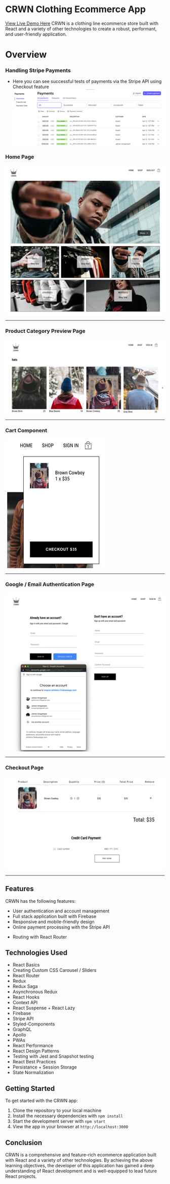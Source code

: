 # CRWN Clothing Ecommerce App

[View Live Demo Here](https://storied-quokka-79b623.netlify.app/)
CRWN is a clothing line ecommerce store built with React and a variety of other technologies to create a robust, performant, and user-friendly application.

# Overview

### Handling Stripe Payments
* Here you can see successful tests of payments via the Stripe API using Checkout feature
![stripe-payment](./src/assets/Stripe.png)
### Home Page
![home-page](./src/assets/Home.png)

---
### Product Category Preview Page
![category-preview-page](./src/assets/ProductPreview.png)

---
### Cart Component
![cart-component](./src/assets/Cart.png)

---
### Google / Email Authentication Page
![auth-page](./src/assets/Auth.png)

---
### Checkout Page
![checkout-page](./src/assets//Checkout.png)

---
## Features

CRWN has the following features:
- User authentication and account management
- Full stack application built with Firebase
- Responsive and mobile-friendly design
- Online payment processing with the Stripe API
<!-- - Integration with GraphQL and Apollo for efficient data fetching
- Performance optimizations with React Suspense, React Lazy, and state normalization
- Testing with Jest and snapshot testing -->
- Routing with React Router

## Technologies Used

- React Basics
- Creating Custom CSS Carousel / Sliders
- React Router
- Redux
- Redux Saga
- Asynchronous Redux
- React Hooks
- Context API
- React Suspense + React Lazy
- Firebase
- Stripe API
- Styled-Components
- GraphQL
- Apollo
- PWAs
- React Performance
- React Design Patterns
- Testing with Jest and Snapshot testing
- React Best Practices
- Persistance + Session Storage
- State Normalization

## Getting Started

To get started with the CRWN app:

1. Clone the repository to your local machine
2. Install the necessary dependencies with `npm install`
3. Start the development server with `npm start`
4. View the app in your browser at `http://localhost:3000`

## Conclusion

CRWN is a comprehensive and feature-rich ecommerce application built with React and a variety of other technologies. By achieving the above learning objectives, the developer of this application has gained a deep understanding of React development and is well-equipped to lead future React projects.

